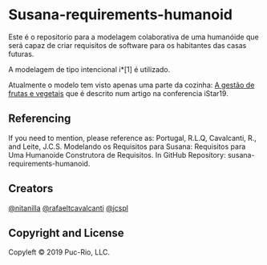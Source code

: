 # Susana-requirements-humanoid

Este é o repositorio para a modelagem colaborativa de uma humanóide que será capaz de criar requisitos de software para os habitantes das casas futuras.

A modelagem de tipo intencional i*[1] é utilizado. 

Atualmente o modelo tem visto apenas uma parte da cozinha: [A gestão de frutas e vegetais](https://github.com/nitanilla/susana-requirements-humanoid/releases/tag/iStar19) que é descrito num artigo na conferencia iStar19.

## Referencing
If you need to mention, please reference as: 
Portugal, R.L.Q, Cavalcanti, R., and Leite, J.C.S. Modelando os Requisitos para Susana: Requisitos para Uma Humanoide Construtora de Requisitos. In GitHub Repository: susana-requirements-humanoid.

## Creators
[@nitanilla](https://github.com/nitanilla)
[@rafaeltcavalcanti](https://github.com/rafaeltcavalcanti)
[@jcspl](https://github.com/jcspl)

## Copyright and License
Copyleft © 2019 Puc-Rio, LLC.  

